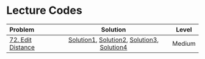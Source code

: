 # Lecture Codes

|  **Problem**  |  **Solution**  |  **Level**  |
|:--------------|:--------------:|:-----------:|
|  [72. Edit Distance](https://leetcode.com/problems/edit-distance/description/)  |  [Solution1](https://github.com/kishanrajput23/Love-Babbar-CPP-DSA-Course/blob/main/Lectures/Lecture_137/Lecture_Codes/72_1.cpp), [Solution2](https://github.com/kishanrajput23/Love-Babbar-CPP-DSA-Course/blob/main/Lectures/Lecture_137/Lecture_Codes/72_2.cpp), [Solution3](https://github.com/kishanrajput23/Love-Babbar-CPP-DSA-Course/blob/main/Lectures/Lecture_137/Lecture_Codes/72_3.cpp), [Solution4](https://github.com/kishanrajput23/Love-Babbar-CPP-DSA-Course/blob/main/Lectures/Lecture_137/Lecture_Codes/72_4.cpp)  |  Medium  |

